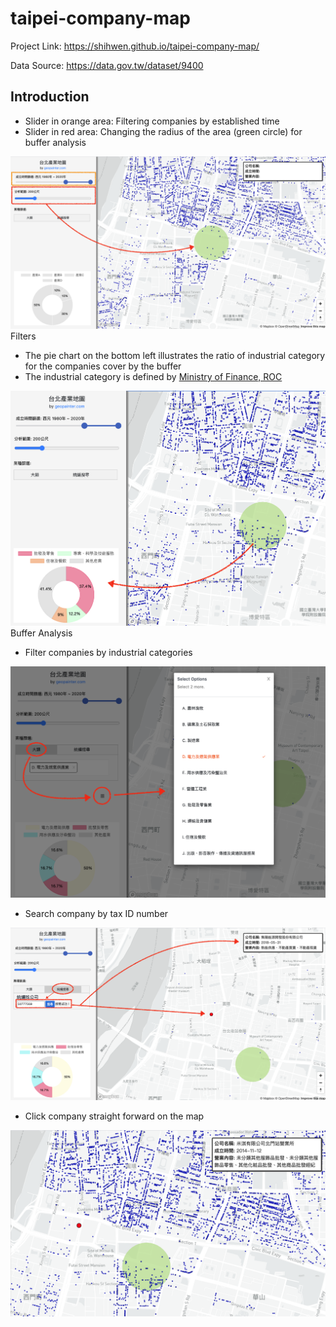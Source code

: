 # taipei-company-map

Project Link: https://shihwen.github.io/taipei-company-map/

Data Source: https://data.gov.tw/dataset/9400


## Introduction

* Slider in orange area: Filtering companies by established time
* Slider in red area: Changing the radius of the area (green circle) for buffer analysis

![](https://github.com/ShihWen/taipei-company-map/blob/main/img/img1_filters.png)
Filters

* The pie chart on the bottom left illustrates the ratio of industrial category for the companies cover by the buffer
* The industrial category is defined by [Ministry of Finance, ROC](https://www.mof.gov.tw/singlehtml/219?cntId=75670)

![](https://github.com/ShihWen/taipei-company-map/blob/main/img/img2_buffer.png)
Buffer Analysis


* Filter companies by industrial categories

![](https://github.com/ShihWen/taipei-company-map/blob/main/img/img3_industryCategory.png)


* Search company by tax ID number

![](https://github.com/ShihWen/taipei-company-map/blob/main/img/img4_codeSearch.png)


* Click company straight forward on the map

![](https://github.com/ShihWen/taipei-company-map/blob/main/img/img5_clickMap.png)

